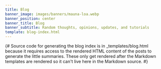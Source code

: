 ```yaml
---
title: Blog
banner_image: images/banners/mauna-loa.webp
banner_position: center
banner_title: Blog
banner_subtitle: Random thoughts, opinions, updates, and tutorials
template: blog-index.html
---
```


{# Source code for generating the blog index is in _templates/blog.html because
it requires access to the rendered HTML content of the posts to generate the
little summaries. These only get rendered after the Markdown templates are
rendered so it can't live here in the Markdown source. #}
